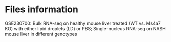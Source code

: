 # Files information

GSE230700: Bulk RNA-seq on healthy mouse liver treated (WT vs. Ms4a7 KO) with either lipid droplets (LD) or PBS; Single-nucleus RNA-seq on NASH mouse liver in different genotypes
